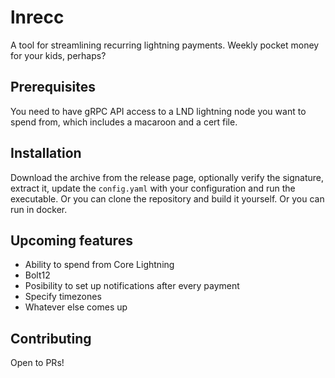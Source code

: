 # lnrecc

A tool for streamlining recurring lightning payments. Weekly pocket money for your kids, perhaps?

## Prerequisites

You need to have gRPC API access to a LND lightning node you want to spend from, which includes a macaroon and a cert file.

## Installation

Download the archive from the release page, optionally verify the signature, extract it, update the `config.yaml` with your configuration and run the executable. Or you can clone the repository and build it yourself. Or you can run in docker.

## Upcoming features

- Ability to spend from Core Lightning
- Bolt12
- Posibility to set up notifications after every payment
- Specify timezones
- Whatever else comes up

## Contributing

Open to PRs!
